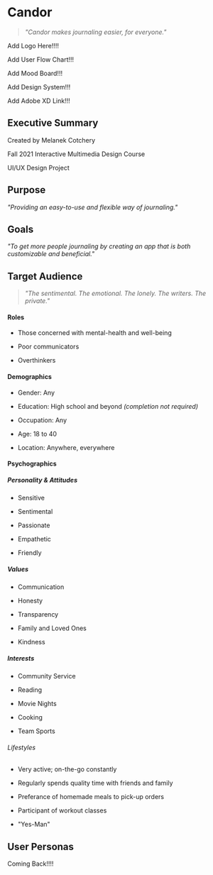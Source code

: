 # Candor
> *"Candor makes journaling easier, for everyone."*

Add Logo Here!!!!

Add User Flow Chart!!!

Add Mood Board!!!

Add Design System!!!

Add Adobe XD Link!!!

## Executive Summary

Created by Melanek Cotchery


Fall 2021 Interactive Multimedia Design Course


UI/UX Design Project

## Purpose
*"Providing an easy-to-use and flexible way of journaling."*

## Goals
*"To get more people journaling by creating an app that is both customizable and beneficial."*

## Target Audience
> *"The sentimental. The emotional. The lonely. The writers. The private."*

#### Roles 

- Those concerned with mental-health and well-being

- Poor communicators

- Overthinkers 

#### Demographics

- Gender: Any

- Education: High school and beyond *(completion not required)*

- Occupation: Any

- Age: 18 to 40

- Location: Anywhere, everywhere


#### Psychographics

##### Personality & Attitudes

- Sensitive

- Sentimental 

- Passionate

- Empathetic

- Friendly 

##### Values

- Communication

- Honesty

- Transparency

- Family and Loved Ones

- Kindness


##### Interests

- Community Service

- Reading

- Movie Nights

- Cooking

- Team Sports

###### Lifestyles

- Very active; on-the-go constantly

- Regularly spends quality time with friends and family

- Preferance of homemade meals to pick-up orders

- Participant of workout classes

- "Yes-Man"

## User Personas 

Coming Back!!!!

